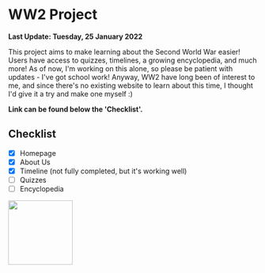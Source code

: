 # WW2 Project 
**Last Update: Tuesday, 25 January 2022**

This project aims to make learning about the Second World War easier! Users have access to quizzes, timelines, a growing encyclopedia, and much more! As of now,
I'm working on this alone, so please be patient with updates - I've got school work! Anyway, WW2 have long been of interest to me, and since there's no existing website 
to learn about this time, I thought I'd give it a try and make one myself :)

**Link can be found below the 'Checklist'.**

## Checklist
- [x] Homepage
- [x] About Us
- [x] Timeline (not fully completed, but it's working well)
- [ ] Quizzes
- [ ] Encyclopedia

[<img src="https://www.braypando.com/storage/website-button.png" width="130"/>](https://worldwar2.gq/)
